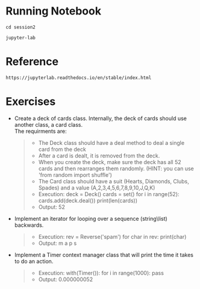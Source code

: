 # **Running Notebook**

`cd session2`

`jupyter-lab`

# **Reference**

`https://jupyterlab.readthedocs.io/en/stable/index.html`

# **Exercises**

* Create a deck of cards class.  Internally, the deck of cards should use another class, a card class.  
The requirments are:

    > * The Deck class should have a deal method to deal a single card from the deck
    > * After a card is dealt, it is removed from the deck.
    > * When you create the deck, make sure the deck has all 52 cards and then rearranges them randomly. (HINT: you can use 'from random import shuffle')
    > * The Card class should have a suit (Hearts, Diamonds, Clubs, Spades) and a value (A,2,3,4,5,6,7,8,9,10,J,Q,K)
    > * Execution:
        deck = Deck()
        cards = set()
        for i in range(52):
            cards.add(deck.deal())
        print(len(cards))
    > * Output: 
        52
* Implement an iterator for looping over a sequence (string\list) backwards. 
  > * Execution:
      rev = Reverse('spam')
      for char in rev:
          print(char)
  > * Output:
      m
      a
      p
      s
* Implement a Timer context manager class that will print the time it takes to do an action. 
  > * Execution:
      with(Timer()):
          for i in range(1000):
              pass
  > * Output:
      0.000000052
 

